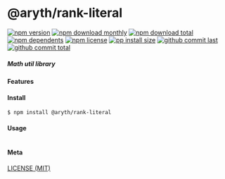 # @aryth/rank-literal

[![npm version][badge-npm-version]][url-npm]
[![npm download monthly][badge-npm-download-monthly]][url-npm]
[![npm download total][badge-npm-download-total]][url-npm]
[![npm dependents][badge-npm-dependents]][url-github]
[![npm license][badge-npm-license]][url-npm]
[![pp install size][badge-pp-install-size]][url-pp]
[![github commit last][badge-github-last-commit]][url-github]
[![github commit total][badge-github-commit-count]][url-github]

[//]: <> (Shields)
[badge-npm-version]: https://flat.badgen.net/npm/v/@aryth/rank-literal
[badge-npm-download-monthly]: https://flat.badgen.net/npm/dm/@aryth/rank-literal
[badge-npm-download-total]:https://flat.badgen.net/npm/dt/@aryth/rank-literal
[badge-npm-dependents]: https://flat.badgen.net/npm/dependents/@aryth/rank-literal
[badge-npm-license]: https://flat.badgen.net/npm/license/@aryth/rank-literal
[badge-pp-install-size]: https://flat.badgen.net/packagephobia/install/@aryth/rank-literal
[badge-github-last-commit]: https://flat.badgen.net/github/last-commit/hoyeungw/aryth
[badge-github-commit-count]: https://flat.badgen.net/github/commits/hoyeungw/aryth

[//]: <> (Link)
[url-npm]: https://npmjs.org/package/@aryth/rank-literal
[url-pp]: https://packagephobia.now.sh/result?p=@aryth/rank-literal
[url-github]: https://github.com/hoyeungw/aryth

##### Math util library

#### Features

#### Install
```console
$ npm install @aryth/rank-literal
```

#### Usage
```js
```

#### Meta
[LICENSE (MIT)](LICENSE)
